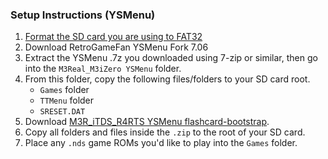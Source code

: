 ### Setup Instructions (YSMenu)

1. [Format the SD card you are using to FAT32](https://wiki.hacks.guide/wiki/Formatting_an_SD_card)
1. Download RetroGameFan YSMenu Fork 7.06
1. Extract the YSMenu .7z you downloaded using 7-zip or similar, then go into the `M3Real_M3iZero YSMenu` folder.
1. From this folder, copy the following files/folders to your SD card root.
    - `Games` folder
    - `TTMenu` folder
    - `SRESET.DAT`
1. Download [M3R_iTDS_R4RTS YSMenu flashcard-bootstrap](https://gbatemp.net/download/37368/version/38789/download?file=297797).
1. Copy all folders and files inside the `.zip` to the root of your SD card.
1. Place any `.nds` game ROMs you'd like to play into the `Games` folder.
